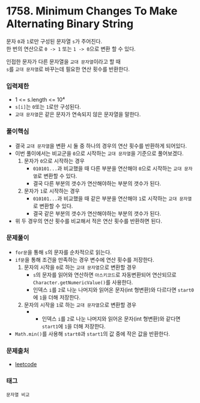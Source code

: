 # 1758. Minimum Changes To Make Alternating Binary String
문자 `0`과 `1`로만 구성된 문자열 `s`가 주어진다.  
한 번의 연산으로 `0 -> 1` 또는 `1 -> 0`으로 변환 할 수 있다.  

인접한 문자가 다른 문자열을 `교대 문자열`이라고 할 때  
`s`를 `교대 문자열`로 바꾸는데 필요한 연산 횟수를 반환한다.
### 입력제한
- 1 <= s.length <= 10⁴
- `s[i]`는 `0`또는 `1`로만 구성된다.
- `교대 문자열`은 같은 문자가 연속되지 않은 문자열을 말한다.
### 풀이핵심
- 결국 `교대 문자열`을 변환 시 둘 중 하나의 경우의 연산 횟수를 반환하게 되어있다.
- 이번 풀이에서는 비교군을 `0`으로 시작하는 `교대 문자열`을 기준으로 풀어보겠다.
  1. 문자가 `0`으로 시작하는 경우
     - `010101...`과 비교했을 때 다른 부분을 연산해야 `0`으로 시작하는 `교대 문자열`로 변환할 수 있다.
     - 결국 다른 부분의 갯수가 연산해야하는 부분의 갯수가 된다.
  2. 문자가 `1`로 시작하는 경우
     - `010101...`과 비교했을 때 같은 부분을 연산해야 `1`로 시작하는 `교대 문자열`로 변환할 수 있다.
     - 결국 같은 부분의 갯수가 연산해야하는 부분의 갯수가 된다. 
- 위 두 경우의 연산 횟수를 비교해서 적은 연산 횟수를 반환하면 된다.
### 문제풀이
- `for문`을 통해 `s`의 문자를 순차적으로 읽는다.
- `if문`을 통해 조건을 만족하는 경우 변수에 연산 횟수를 저장한다.
  1. 문자의 시작을 `0`로 하는 `교대 문자열`으로 변환할 경우
     - `s`의 문자를 읽어와 연산하면 `아스키코드`로 자동변환되어 연산되므로 `Character.getNumericValue()`를 사용한다.
     - 인덱스 `i`를 `2`로 나눈 나머지와 읽어온 문자(int 형변환)와 다르다면 `start0`에 `1`을 더해 저장한다.
  2. 문자의 시작을 `1`로 하는 `교대 문자열`으로 변환할 경우
     - - 인덱스 `i`를 `2`로 나눈 나머지와 읽어온 문자(int 형변환)와 같다면 `start1`에 `1`을 더해 저장한다.
- `Math.min()`를 사용해 `start0`과 `start1`의 값 중에 작은 값을 반환한다.
### 문제출처
- [leetcode](https://leetcode.com/problems/minimum-changes-to-make-alternating-binary-string/)
### 태그
`문자열 비교`